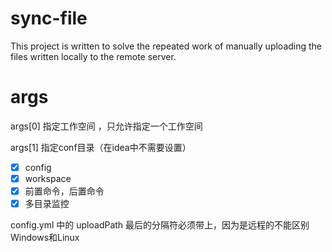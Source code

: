 # sync-file

This project is written to solve the repeated work of manually uploading the files written locally to the remote server.

# args

args[0] 指定工作空间 ，只允许指定一个工作空间

args[1] 指定conf目录（在idea中不需要设置）

- [x] config
- [x] workspace
- [x] 前置命令，后置命令
- [x] 多目录监控

config.yml 中的 uploadPath 最后的分隔符必须带上，因为是远程的不能区别Windows和Linux